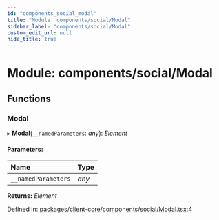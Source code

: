 ```yaml
---
id: "components_social_modal"
title: "Module: components/social/Modal"
sidebar_label: "components/social/Modal"
custom_edit_url: null
hide_title: true
---
```


# Module: components/social/Modal

## Functions

### Modal

▸ **Modal**(`__namedParameters`: *any*): *Element*

#### Parameters:

Name | Type |
:------ | :------ |
`__namedParameters` | *any* |

**Returns:** *Element*

Defined in: [packages/client-core/components/social/Modal.tsx:4](https://github.com/xr3ngine/xr3ngine/blob/66a84a950/packages/client-core/components/social/Modal.tsx#L4)
